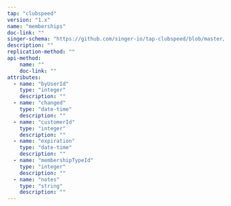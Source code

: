 ```yaml
---
tap: "clubspeed"
version: "1.x"
name: "memberships"
doc-link: ""
singer-schema: "https://github.com/singer-io/tap-clubspeed/blob/master/tap_clubspeed/schemas/memberships.json"
description: ""
replication-method: ""
api-method:
    name: ""
    doc-link: ""
attributes:
  - name: "byUserId"
    type: "integer"
    description: ""
  - name: "changed"
    type: "date-time"
    description: ""
  - name: "customerId"
    type: "integer"
    description: ""
  - name: "expiration"
    type: "date-time"
    description: ""
  - name: "membershipTypeId"
    type: "integer"
    description: ""
  - name: "notes"
    type: "string"
    description: ""
---
```

